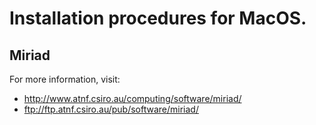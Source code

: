 # Installation procedures for MacOS.

## Miriad
For more information, visit:

* http://www.atnf.csiro.au/computing/software/miriad/
* ftp://ftp.atnf.csiro.au/pub/software/miriad/

